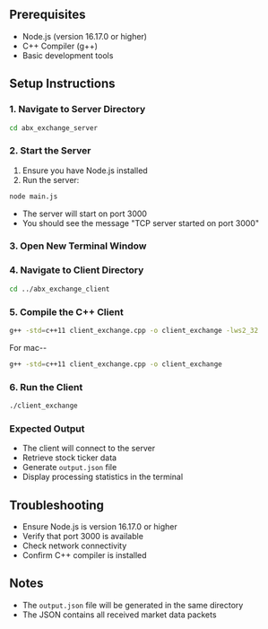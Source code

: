 ## Prerequisites
- Node.js (version 16.17.0 or higher)
- C++ Compiler (g++)
- Basic development tools

## Setup Instructions

### 1. Navigate to Server Directory
```bash
cd abx_exchange_server
```

### 2. Start the Server
1. Ensure you have Node.js installed
2. Run the server:
```bash
node main.js
```
- The server will start on port 3000
- You should see the message "TCP server started on port 3000"

### 3. Open New Terminal Window

### 4. Navigate to Client Directory
```bash
cd ../abx_exchange_client
```

### 5. Compile the C++ Client
```bash
g++ -std=c++11 client_exchange.cpp -o client_exchange -lws2_32
```
For mac--
 ```bash
g++ -std=c++11 client_exchange.cpp -o client_exchange

```

### 6. Run the Client
```bash
./client_exchange
```

### Expected Output
- The client will connect to the server
- Retrieve stock ticker data
- Generate `output.json` file
- Display processing statistics in the terminal

## Troubleshooting
- Ensure Node.js is version 16.17.0 or higher
- Verify that port 3000 is available
- Check network connectivity
- Confirm C++ compiler is installed

## Notes
- The `output.json` file will be generated in the same directory
- The JSON contains all received market data packets
